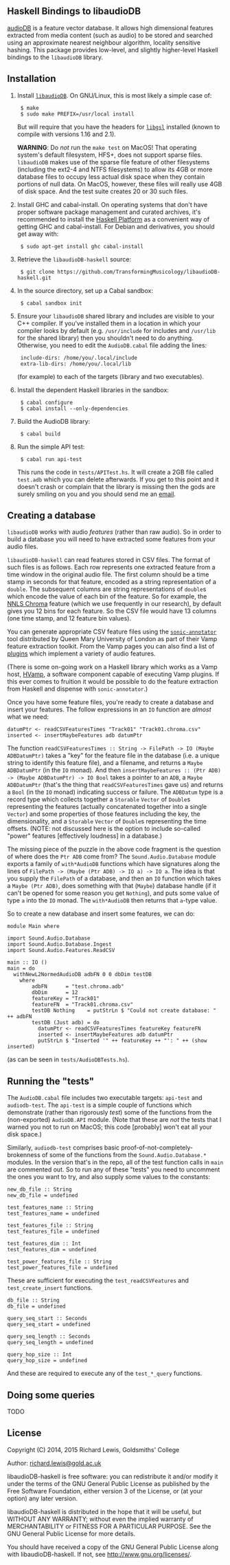 ## Haskell Bindings to libaudioDB

[audioDB](https://github.com/TransformingMusicology/audiodb) is a
feature vector database. It allows high dimensional features extracted
from media content (such as audio) to be stored and searched using an
approximate nearest neighbour algorithm, locality sensitive
hashing. This package provides low-level, and slightly higher-level
Haskell bindings to the `libaudioDB` library.

## Installation

1. Install
   [`libaudioDB`](https://github.com/TransformingMusicology/libaudiodb). On
   GNU/Linux, this is most likely a simple case of:

        $ make
        $ sudo make PREFIX=/usr/local install

   But will require that you have the headers for
   [`libgsl`](http://www.gnu.org/software/gsl/) installed (known to
   compile with versions 1.16 and 2.1).

   **WARNING**: Do *not* run the `make test` on MacOS! That operating
     system's default filesystem, HFS+, does not support sparse
     files. `libaudioDB` makes use of the sparse file feature of other
     filesystems (including the ext2-4 and NTFS filesystems) to allow
     its 4GB or more database files to occupy less actual disk space
     when they contain portions of null data. On MacOS, however, these
     files will really use 4GB of disk space. And the test suite
     creates 20 or 30 such files.

2. Install GHC and cabal-install. On operating systems that don't have
   proper software package management and curated archives, it's
   recommended to install the
   [Haskell Platform](https://www.haskell.org/platform/) as a
   convenient way of getting GHC and cabal-install. For Debian and
   derivatives, you should get away with:

        $ sudo apt-get install ghc cabal-install

3. Retrieve the `libaudioDB-haskell` source:

        $ git clone https://github.com/TransformingMusicology/libaudioDB-haskell.git

4. In the source directory, set up a Cabal sandbox:

        $ cabal sandbox init

5. Ensure your `libaudioDB` shared library and includes are visible to
   your C++ compiler. If you've installed them in a location in which
   your compiler looks by default (e.g. `/usr/include` for includes
   and `/usr/lib` for the shared library) then you shouldn't need to
   do anything. Otherwise, you need to edit the `AudioDB.cabal` file
   adding the lines:

        include-dirs: /home/you/.local/include
        extra-lib-dirs: /home/you/.local/lib

   (for example) to each of the targets (library and two executables).

6. Install the dependent Haskell libraries in the sandbox:

        $ cabal configure
        $ cabal install --only-dependencies

7. Build the AudioDB library:

        $ cabal build

8. Run the simple API test:

        $ cabal run api-test

   This runs the code in `tests/APITest.hs`. It will create a 2GB file
   called `test.adb` which you can delete afterwards. If you get to
   this point and it doesn't crash or complain that the library is
   missing then the gods are surely smiling on you and you should send
   me an [email](mailto:richard.lewis@gold.ac.uk).

## Creating a database

`libaudioDB` works with audio *features* (rather than raw audio). So
in order to build a database you will need to have extracted some
features from your audio files.

`libaudioDB-haskell` can read features stored in CSV files. The format
of such files is as follows. Each row represents one extracted feature
from a time window in the original audio file. The first column should
be a time stamp in seconds for that feature, encoded as a string
representation of a `double`. The subsequent columns are string
representations of `double`s which encode the value of each bin of the
feature. So for example, the
[NNLS Chroma](http://isophonics.net/nnls-chroma) feature (which we use
frequently in our research), by default gives you 12 bins for each
feature. So the CSV file would have 13 columns (one time stamp, and 12
feature bin values).

You can generate appropriate CSV feature files using the
[`sonic-annotator`](http://www.vamp-plugins.org/sonic-annotator/) tool
distributed by Queen Mary University of London as part of their Vamp
feature extraction toolkit. From the Vamp pages you can also find a
list of [plugins](http://www.vamp-plugins.org/download.html) which
implement a variety of audio features.

(There is some on-going work on a Haskell library which works as a
Vamp host, [HVamp](https://github.com/TransformingMusicology/HVamp), a
software component capable of executing Vamp plugins. If this ever
comes to fruition it would be possible to do the feature extraction
from Haskell and dispense with `sonic-annotator`.)

Once you have some feature files, you're ready to create a database
and insert your features. The follow expressions in an `IO` function
are *almost* what we need:

    datumPtr <- readCSVFeaturesTimes "Track01" "Track01.chroma.csv"
    inserted <- insertMaybeFeatures adb datumPtr

The function `readCSVFeaturesTimes :: String -> FilePath -> IO (Maybe
ADBDatumPtr)` takes a "key" for the feature file in the database
(i.e. a unique string to identify this feature file), and a filename,
and returns a `Maybe ADBDatumPtr` (in the `IO` monad). And then
`insertMaybeFeatures :: (Ptr ADB) -> (Maybe ADBDatumPtr) -> IO Bool`
takes a pointer to an `ADB`, a `Maybe ADBDatumPtr` (that's the thing
that `readCSVFeaturesTimes` gave us) and returns a `Bool` (in the `IO`
monad) indicating success or failure. The `ADBDatum` type is a record
type which collects together a `Storable` `Vector` of `Double`s
representing the features (actually concatenated together into a
single `Vector`) and some properties of those features including the
key, the dimensionality, and a `Storable` `Vector` of `Double`s
representing the time offsets. (NOTE: not discussed here is the option
to include so-called "power" features [effectively loudness] in a
database.)

The missing piece of the puzzle in the above code fragment is the
question of where does the `Ptr ADB` come from?  The
`Sound.Audio.Database` module exports a family of `with*AudioDB`
functions which have signatures along the lines of `FilePath -> (Maybe
(Ptr ADB) -> IO a) -> IO a`. The idea is that you supply the
`FilePath` of a database, and then an `IO` function which takes a
`Maybe (Ptr ADB)`, does something with that (`Maybe`) database handle
(if it can't be opened for some reason you get `Nothing`), and puts
some value of type `a` into the `IO` monad. The `with*AudioDB` then
returns that `a`-type value.

So to create a new database and insert some features, we can do:

    module Main where
    
    import Sound.Audio.Database
    import Sound.Audio.Database.Ingest
    import Sound.Audio.Features.ReadCSV
    
    main :: IO ()
    main = do
      withNewL2NormedAudioDB adbFN 0 0 dbDim testDB
        where
            adbFN      = "test.chroma.adb"
            dbDim      = 12
            featureKey = "Track01"
            featureFN  = "Track01.chroma.csv"
            testDB Nothing    = putStrLn $ "Could not create database: " ++ adbFN
            testDB (Just adb) = do
              datumPtr <- readCSVFeaturesTimes featureKey featureFN
              inserted <- insertMaybeFeatures adb datumPtr
              putStrLn $ "Inserted '" ++ featureKey ++ "': " ++ (show inserted)

(as can be seen in `tests/AudioDBTests.hs`).

## Running the "tests"

The `AudioDB.cabal` file includes two executable targets: `api-test`
and `audiodb-test`. The `api-test` is a simple couple of functions
which demonstrate (rather than rigorously *test*) some of the
functions from the (non-exported) `AudioDB.API` module. (Note that
these are *not* the tests that I warned you not to run on MacOS; this
code [probably] won't eat all your disk space.)

Similarly, `audiodb-test` comprises basic
proof-of-not-completely-brokenness of some of the functions from the
`Sound.Audio.Database.*` modules. In the version that's in the repo,
all of the test function calls in `main` are commented out. So to run
any of these "tests" you need to uncomment the ones you want to try,
and also supply some values to the constants:

    new_db_file :: String
    new_db_file = undefined
    
    test_features_name :: String
    test_features_name = undefined
    
    test_features_file :: String
    test_features_file = undefined
    
    test_features_dim :: Int
    test_features_dim = undefined
    
    test_power_features_file :: String
    test_power_features_file = undefined

These are sufficient for executing the `test_readCSVFeatures` and
`test_create_insert` functions.

    db_file :: String
    db_file = undefined
    
    query_seq_start :: Seconds
    query_seq_start = undefined
    
    query_seq_length :: Seconds
    query_seq_length = undefined
    
    query_hop_size :: Int
    query_hop_size = undefined

And these are required to execute any of the `test_*_query` functions.

## Doing some queries

TODO

## License

Copyright (C) 2014, 2015 Richard Lewis, Goldsmiths' College

Author: richard.lewis@gold.ac.uk

libaudioDB-haskell is free software: you can redistribute it and/or
modify it under the terms of the GNU General Public License
as published by the Free Software Foundation, either version 3 of
the License, or (at your option) any later version.

libaudioDB-haskell is distributed in the hope that it will be
useful, but WITHOUT ANY WARRANTY; without even the implied warranty
of MERCHANTABILITY or FITNESS FOR A PARTICULAR PURPOSE.  See the
GNU General Public License for more details.

You should have received a copy of the GNU General Public License
along with libaudioDB-haskell. If not, see <http://www.gnu.org/licenses/>.
